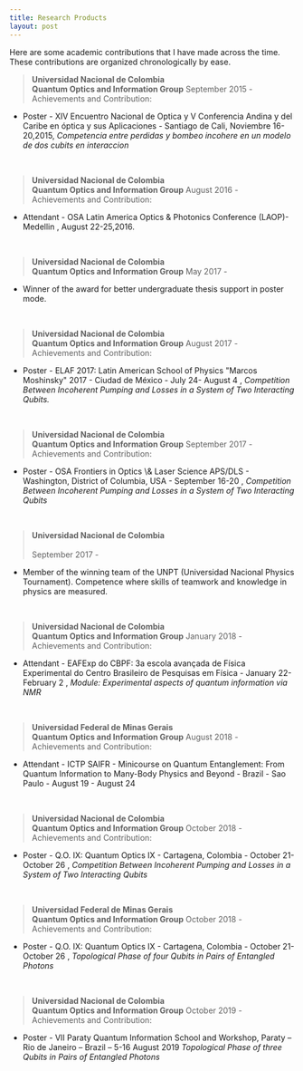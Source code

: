 ```yaml
---
title: Research Products
layout: post
---
```

<p>
  Here are some academic contributions that I have made across the time.<br>
  These contributions are organized chronologically by ease.
</p>


><strong>Universidad Nacional de Colombia</strong><br>
<strong>Quantum Optics and Information Group</strong>                   September 2015 -<br>
Achievements and Contribution:
<ul>
  <li> Poster - XIV Encuentro Nacional de Optica y V Conferencia Andina y del Caribe en óptica y sus Aplicaciones - Santiago de Cali, Noviembre 16-20,2015, <em>Competencia entre perdidas y bombeo incohere en un modelo de dos cubits en interaccion</em> </li>
</ul><br>
 
><strong> Universidad Nacional de Colombia</strong><br>
<strong>Quantum Optics and Information Group</strong>     August 2016 -<br>
Achievements and Contribution:
<ul>
 <li> Attendant - OSA Latin America Optics & Photonics Conference (LAOP)- Medellin , August 22-25,2016. </li>
</ul><br>
 
><strong>Universidad Nacional de Colombia</strong><br> 
<strong>Quantum Optics and Information Group</strong>     May 2017 -<br>
<ul>
 <li> Winner of the award for better undergraduate thesis support in poster mode. </li>
</ul> <br>
 
><strong>Universidad Nacional de Colombia</strong><br> 
<strong>Quantum Optics and Information Group</strong>     August 2017 -<br>
Achievements and Contribution:
<ul>
 <li> Poster - ELAF 2017: Latin American School of Physics "Marcos Moshinsky" 2017 - Ciudad de México - July 24- August 4 , <em>Competition Between Incoherent Pumping and Losses in a System of Two Interacting Qubits.</em></li>
</ul><br>

><strong>Universidad Nacional de Colombia</strong><br> 
<strong>Quantum Optics and Information Group</strong>     September 2017 -<br>
Achievements and Contribution:
<ul>
 <li> Poster - OSA Frontiers in Optics \& Laser Science APS/DLS -  Washington, District of Columbia, USA - September 16-20 , <em>Competition Between Incoherent Pumping and Losses in a System of Two Interacting Qubits</em></li>
</ul><br>
 

><strong>Universidad Nacional de Colombia</strong><br>  
        September 2017 -<br>
<ul>
 <li> Member of the winning team of the UNPT (Universidad Nacional Physics Tournament). Competence where skills of teamwork and knowledge in physics are measured.</li> 
</ul><br>

><strong>Universidad Nacional de Colombia</strong><br> 
<strong>Quantum Optics and Information Group</strong>     January 2018  -<br>
Achievements and Contribution:
<ul>
 <li> Attendant - EAFExp do CBPF: 3a escola avançada de Física Experimental do Centro Brasileiro de Pesquisas em Física - January 22- February 2 , <em>Module: Experimental aspects of quantum information via NMR</em></li>
</ul><br>


><strong>Universidad Federal de Minas Gerais</strong><br> 
<strong>Quantum Optics and Information Group</strong>     August 2018 -<br>
Achievements and Contribution:
<ul>
 <li> Attendant - ICTP SAIFR - Minicourse on Quantum Entanglement: From Quantum Information to Many-Body Physics and Beyond - Brazil - Sao Paulo - August 19 - August 24 </li>
</ul><br>


><strong>Universidad Nacional de Colombia</strong><br> 
<strong>Quantum Optics and Information Group</strong>     October 2018  -<br>
Achievements and Contribution:
<ul>
 <li> Poster - Q.O. IX: Quantum Optics IX - Cartagena, Colombia - October 21-October 26 , <em>Competition Between Incoherent Pumping and Losses in a System of Two Interacting Qubits</em></li>
</ul><br>
 
 
><strong>Universidad Federal de Minas Gerais</strong><br> 
<strong>Quantum Optics and Information Group</strong>     October 2018  -<br>
Achievements and Contribution:
<ul>
 <li> Poster - Q.O. IX: Quantum Optics IX - Cartagena, Colombia - October 21-October 26 , <em>Topological Phase of four Qubits in Pairs of Entangled Photons</em></li>
</ul><br>


><strong>Universidad Nacional de Colombia</strong><br> 
<strong>Quantum Optics and Information Group</strong>     October 2019  -<br>
Achievements and Contribution:
<ul>
 <li> Poster - VII Paraty Quantum Information School and Workshop, Paraty – Rio de Janeiro – Brazil – 5-16 August 2019 <em>Topological Phase of three Qubits in Pairs of Entangled Photons</em></li>
</ul>


